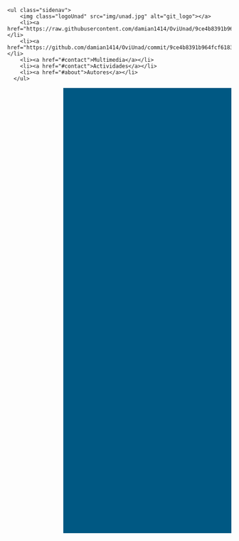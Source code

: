 <!DOCTYPE html>
<html>
<head>
<meta name="viewport" content="width=device-width, initial-scale=1.0">
<style>
body {margin: 0;}
ul.sidenav {
  list-style-type: none;
  margin: 0;
  padding: 0;
  width: 25%;
  background-color: #f1f1f1;
  position: fixed;
  height: 100%;
  overflow: auto;
}
ul.sidenav li a {
  display: block;
  color: #000;
  padding: 8px 16px;
  text-decoration: none;
}
 
ul.sidenav li a.active {
  background-color: #F0B429;
  color: white;
}
ul.sidenav li a:hover:not(.active) {
  background-color: #555;
  color: white;
}
div.content {
  margin-left: 25%;
  padding: 1px 16px;
  height: 1000px;
  background-color: #005883;
  
}
img.logoUnad{
  width: 480px;
  height: auto;
}
h1,h2,h3,h4,h5{
  color: #F0B429;
}
img {
    width: 250px;
    height: auto;
}
p{
  color: white;
}
@media screen and (max-width: 900px) {
  ul.sidenav {
    width: 100%;
    height: auto;
    position: relative;
  }
  
  ul.sidenav li a {
    float: left;
    padding: 15px;
  }
  
  div.content {margin-left: 0;}
}
footer {
    position: absolute;
    height: 70px;
    width: 950px;
    clear: both;
    top: 710px;
    margin-left: 140px;
    display: block;
}
@media screen and (max-width: 400px) {
  ul.sidenav li a {
    text-align: center;
    float: none;
  }
}
</style>
<script src="js/modernizr.js"></script>
<script src="js/prefixfree.min.js"></script>
<script src="js/jquery-3.2.0.js"></script>
</head>
<body>

    <ul class="sidenav">
        <img class="logoUnad" src="img/unad.jpg" alt="git_logo"></a>
        <li><a href="https://raw.githubusercontent.com/damian1414/OviUnad/9ce4b8391b964fcf6183d466b77a10d8fba40319/OVI_UNAD/inicial.html">Inicio</a></li>
        <li><a href="https://github.com/damian1414/OviUnad/commit/9ce4b8391b964fcf6183d466b77a10d8fba40319">Lecturas</a></li>
        <li><a href="#contact">Multimedia</a></li>
        <li><a href="#contact">Actividades</a></li>
        <li><a href="#about">Autores</a></li>
      </ul>

<div id="contenedor" class="content">

</div>

</body>
</html>
